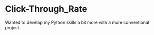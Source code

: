 # Click-Through_Rate
Wanted to develop my Python skills a bit more with a more conventional project.
